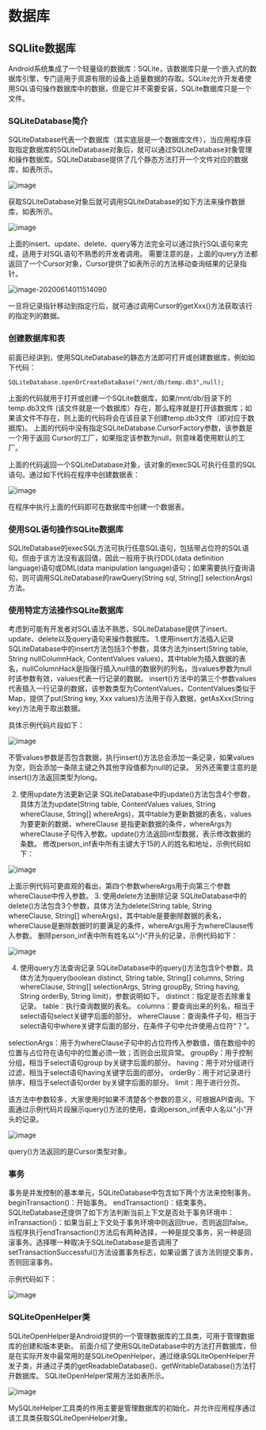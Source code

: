 # 数据库

## SQLlite数据库

Android系统集成了一个轻量级的数据库：SQLite，该数据库只是一个嵌入式的数据库引擎，专门适用于资源有限的设备上适量数据的存取。SQLite允许开发者使用SQL语句操作数据库中的数据，但是它并不需要安装，SQLite数据库只是一个文件。

### SQLiteDatabase简介

SQLiteDatabase代表一个数据库（其实底层是一个数据库文件），当应用程序获取指定数据库的SQLiteDatabase对象后，就可以通过SQLiteDatabase对象管理和操作数据库。SQLiteDatabase提供了几个静态方法打开一个文件对应的数据库，如表所示。

![image](https://img1.zlogs.net/20/20200614011407.png)

获取SQLiteDatabase对象后就可调用SQLiteDatabase的如下方法来操作数据库，如表所示。

![image](https://img1.zlogs.net/20/20200614011436.png)

上面的insert、update、delete、query等方法完全可以通过执行SQL语句来完成，适用于对SQL语句不熟悉的开发者调用。
需要注意的是，上面的query方法都返回了一个Cursor对象，Cursor提供了如表所示的方法移动查询结果的记录指针。

![image-20200614011514090](/home/zander/.config/Typora/typora-user-images/image-20200614011514090.png)



一旦将记录指针移动到指定行后，就可通过调用Cursor的getXxx()方法获取该行的指定列的数据。







### 创建数据库和表

前面已经讲到，使用SQLiteDatabase的静态方法即可打开或创建数据库，例如如下代码：

`SQLiteDatabase.openOrCreateDataBase("/mnt/db/temp.db3",null);`

上面的代码就用于打开或创建一个SQLite数据库，如果/mnt/db/目录下的temp.db3文件 (该文件就是一个数据库）存在，那么程序就是打开该数据库；如果该文件不存在，则上面的代码将会在该目录下创建temp.db3文件（即对应于数据库)。
上面的代码中没有指定SQLiteDatabase.CursorFactory参数，该参数是一个用于返回 Cursor的工厂，如果指定该参数为null，则意味着使用默认的工厂。

上面的代码返回一个SQLiteDatabase对象，该对象的execSQL可执行任意的SQL语句。通过如下代码在程序中创建数据表： 

![image](https://img1.zlogs.net/20/20200614011831.png)



在程序中执行上面的代码即可在数据库中创建一个数据表。







### 使用SQL语句操作SQLite数据库

SQLiteDatabase的execSQL方法可执行任意SQL语句，包括带占位符的SQL语句。但由于该方法没有返回值，因此一般用于执行DDL(data definition language)语句或DML(data manipulation language)语句；如果需要执行査询语句，则可调用SQLiteDatabase的rawQuery(String sql, String[] selectionArgs)方法。



### 使用特定方法操作SQLite数据库

考虑到可能有开发者对SQL语法不熟悉，SQLiteDatabase提供了insert、update、delete以及query语句来操作数据库。
1.使用insert方法插入记录
SQLiteDatabase中的insert方法包括3个参数，具体方法为insert(String table, String nullColumnHack, ContentValues values)，其中table为插入数据的表名，nullColumnHack是指强行插入null值的数据列的列名，当values参数为null时该参数有效，values代表一行记录的数据。
insert()方法中的第三个参数values代表插入一行记录的数据，该参数类型为ContentValues，ContentValues类似于Map，提供了put(String key, Xxx values)方法用于存入数据，getAsXxx(String key)方法用于取出数据。

具体示例代码片段如下：

![image](https://img1.zlogs.net/20/20200614011946.png)

不管values参数是否包含数据，执行insert()方法总会添加一条记录，如果values为空，则会添加一条除主键之外其他字段值都为null的记录。
另外还需要注意的是insert()方法返回类型为long。

2. 使用update方法更新记录
SQLiteDatabase中的update()方法包含4个参数，具体方法为update(String table, ContentValues values, String whereClause, String[] whereArgs)，其中table为更新数据的表名，values为要更新的数据，whereClause	是指更新数据的条件，whereArgs为whereClause子句传入参数。update()方法返回int型数据，表示修改数据的条数。
修改person_inf表中所有主键大于15的人的姓名和地址，示例代码如下：

![image](https://img1.zlogs.net/20/20200614012052.png)



上面示例代码可更直观的看出，第四个参数whereArgs用于向第三个参数whereClause中传入参数。
3. 使用delete方法删除记录
SQLiteDatabase中的delete()方法包含3个参数，具体方法为delete(String table, String whereClause, String[] whereArgs)，其中table是要删除数据的表名，whereClause是删除数据时的要满足的条件，whereArgs用于为whereClause传入参数。
删除person_inf表中所有姓名以“小”开头的记录，示例代码如下：

![image](https://img1.zlogs.net/20/20200614012112.png)

4. 使用query方法查询记录
SQLiteDatabase中的query()方法包含9个参数，具体方法为query(boolean distinct, String table, String[] columns, String whereClause, String[] selectionArgs, String groupBy, String having, String orderBy, String limit)，参数说明如下。
distinct：指定是否去除重复记录。
table：执行查询数据的表名。
columns：要查询出来的列名，相当于select语句select关键字后面的部分。
whereClause：查询条件子句，相当于select语句中where关键字后面的部分，在条件子句中允许使用占位符“？”。

selectionArgs：用于为whereClause子句中的占位符传入参数值，值在数组中的位置与占位符在语句中的位置必须一致；否则会出现异常。
groupBy：用于控制分组，相当于select语句group by关键字后面的部分。
having：用于对分组进行过滤，相当于select语句having关键字后面的部分。
orderBy：用于对记录进行排序，相当于select语句order by关键字后面的部分。
limit：用于进行分页。

该方法中参数较多，大家使用时如果不清楚各个参数的意义，可根据API查询。下面通过示例代码片段展示query()方法的使用，查询person_inf表中人名以“小”开头的记录。

![image](https://img1.zlogs.net/20/20200614012157.png)

query()方法返回的是Cursor类型对象。







### 事务

事务是并发控制的基本单元，SQLiteDatabase中包含如下两个方法来控制事务。
beginTransaction()：开始事务。
endTransaction()：结束事务。
SQLiteDatabase还提供了如下方法判断当前上下文是否处于事务环境中：
inTransaction()：如果当前上下文处于事务环境中则返回true，否则返回false。
当程序执行endTransaction()方法后有两种选择，一种是提交事务，另一种是回滚事务。选择哪一种取决于SQLiteDatabase是否调用了setTransactionSuccessful()方法设置事务标志，如果设置了该方法则提交事务，否则回滚事务。

示例代码如下：

![image](https://img1.zlogs.net/20/20200614012243.png)







### SQLiteOpenHelper类

SQLiteOpenHelper是Android提供的一个管理数据库的工具类，可用于管理数据库的创建和版本更新。
前面介绍了使用SQLiteDatabase中的方法打开数据库，但是在实际开发中最常用的是SQLiteOpenHelper，通过继承SQLiteOpenHelper开发子类，并通过子类的getReadableDatabase()、getWritableDatabase()方法打开数据库。
SQLiteOpenHelper常用方法如表所示。

![image](https://img1.zlogs.net/20/20200614012313.png)

MySQLiteHelper工具类的作用主要是管理数据库的初始化，并允许应用程序通过该工具类获取SQLiteOpenHelper对象。













